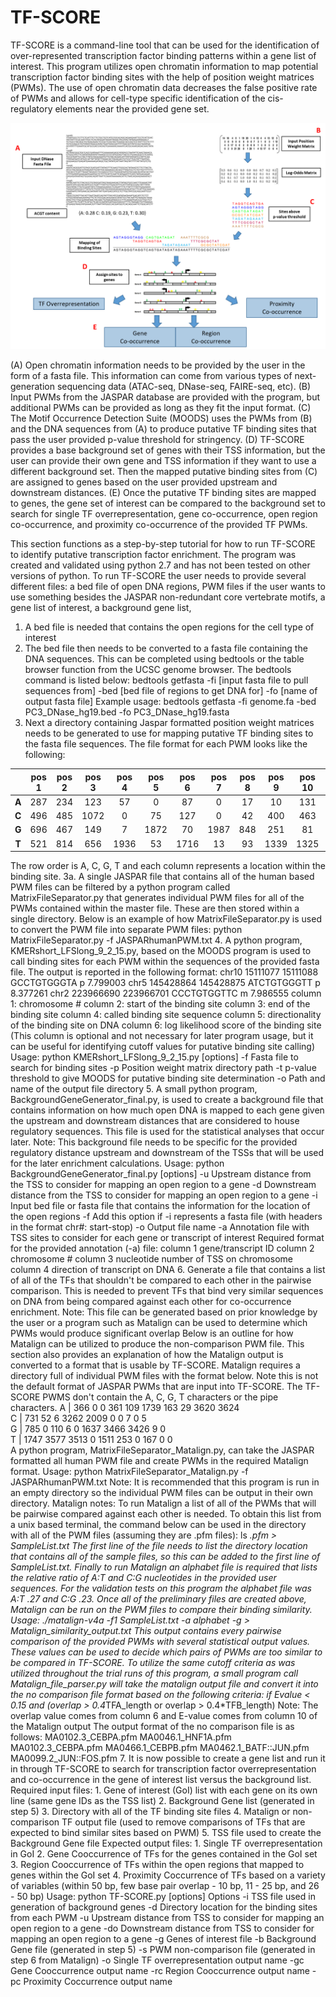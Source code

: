 # TF-SCORE

TF-SCORE is a command-line tool that can be used for the identification of over-represented transcription factor binding patterns within a gene list of interest. This program utilizes open chromatin information to map potential transcription factor binding sites with the help of position weight matrices (PWMs). The use of open chromatin data decreases the false positive rate of PWMs and allows for cell-type specific identification of the cis-regulatory elements near the provided gene set.

![Overview](TFSCORE_overview.png)

(A) Open chromatin information needs to be provided by the user in the form of a fasta file. This information can come from various types of next-generation sequencing data (ATAC-seq, DNase-seq, FAIRE-seq, etc). (B) Input PWMs from the JASPAR database are provided with the program, but additional PWMs can be provided as long as they fit the input format. (C) The Motif Occurrence Detection Suite (MOODS) uses the PWMs from (B) and the DNA sequences from (A) to produce putative TF binding sites that pass the user provided p-value threshold for stringency. (D) TF-SCORE provides a base background set of genes with their TSS information, but the user can provide their own gene and TSS information if they want to use a different background set. Then the mapped putative binding sites from (C) are assigned to genes based on the user provided upstream and downstream distances. (E) Once the putative TF binding sites are mapped to genes, the gene set of interest can be compared to the background set to search for single TF overrepresentation, gene co-occurrence, open region co-occurrence, and proximity co-occurrence of the provided TF PWMs.

This section functions as a step-by-step tutorial for how to run TF-SCORE to identify putative transcription factor enrichment. The program was created and validated using python 2.7 and has not been tested on other versions of python. To run TF-SCORE the user needs to provide several different files: a bed file of open DNA regions, PWM files if the user wants to use something besides the JASPAR non-redundant core vertebrate motifs, a gene list of interest, a background gene list, 
1. A bed file is needed that contains the open regions for the cell type of interest
2. The bed file then needs to be converted to a fasta file containing the DNA sequences. This can be completed using bedtools or the table browser function from the UCSC genome browser. The bedtools command is listed below:
	bedtools getfasta -fi [input fasta file to pull sequences from] -bed [bed file of regions to get DNA for] -fo [name of output fasta file]
Example usage:
	bedtools getfasta -fi genome.fa -bed PC3_DNase_hg19.bed -fo PC3_DNase_hg19.fasta
3. Next a directory containing Jaspar formatted position weight matrices needs to be generated to use for mapping putative TF binding sites to the fasta file sequences.
The file format for each PWM looks like the following:

|       | pos 1 | pos 2 | pos 3 | pos 4 | pos 5 | pos 6 | pos 7 | pos 8 | pos 9 | pos 10| pos 11|
|:-----:|:-----:|:-----:|:-----:|:-----:|:-----:|:-----:|:-----:|:-----:|:-----:|:-----:|:-----:|
| **A** |  287  |  234  |  123  |  57   |  0    |  87   |  0    |  17   |  10   |  131  |  500  |
| **C** |  496  |  485  |  1072 |  0    |  75   |  127  |  0    |  42   |  400  |  463  |  158  |
| **G** |  696  |  467  |  149  |  7    |  1872 |  70   |  1987 |   848 |  251  |  81   |  289  |
| **T** |  521  |  814  |  656  |  1936 |   53  |  1716 |   13  |   93  |  1339 |  1325 |  1053 |

The row order is A, C, G, T and each column represents a location within the binding site.
3a. A single JASPAR file that contains all of the human based PWM files can be filtered by a python program called MatrixFileSeparator.py that generates individual PWM files for all of the PWMs contained within the master file. These are then stored within a single directory.
Below is an example of how MatrixFileSeparator.py is used to convert the PWM file into separate PWM files:
	python MatrixFileSeparator.py -f JASPARhumanPWM.txt
4. A python program, KMERshort_LFSlong_9_2_15.py, based on the MOODS program is used to call binding sites for each PWM within the sequences of the provided fasta file. The output is reported in the following format:
	chr10   15111077        15111088        GCCTGTGGGTA     p       7.799003
	chr5    145428864       145428875       ATCTGTGGGTT     p       8.377261
	chr2    223966690       223966701       CCCTGTGGTTC     m       7.986555
	column 1: chromosome #
	column 2: start of the binding site
	column 3: end of the binding site
	column 4: called binding site sequence
	column 5: directionality of the binding site on DNA
	column 6: log likelihood score of the binding site (This column is optional and not necessary for later program usage, but it can be useful for identifying cutoff values for putative binding site calling)
Usage:
python KMERshort_LFSlong_9_2_15.py [options]
	 -f 	Fasta file to search for binding sites
	 -p 	Position weight matrix directory path
 -t 	p-value threshold to give MOODS for putative binding site determination
	-o 	Path and name of the output file directory
5. A small python program, BackgroundGeneGenerator_final.py, is used to create a background file that contains information on how much open DNA is mapped to each gene given the upstream and downstream distances that are considered to house regulatory sequences. This file is used for the statistical analyses that occur later.
	Note: This background file needs to be specific for the provided regulatory distance upstream and downstream of the TSSs that will be used for the later enrichment calculations.
Usage:
	python BackgroundGeneGenerator_final.py [options]
 -u 	Upstream distance from the TSS to consider for mapping an open region to a gene
-d	 Downstream distance from the TSS to consider for mapping an open region to a gene
-i 	Input bed file or fasta file that contains the information for the location of the open regions
-f 	Add this option if -i represents a fasta file (with headers in the format chr#: start-stop)
	 -o 	Output file name
 -a 	Annotation file with TSS sites to consider for each gene or transcript of interest
Required format for the provided annotation (-a) file: 
column 1	 gene/transcript ID
column 2 	chromosome #
column 3 	nucleotide number of TSS on chromosome
column 4	 direction of transcript on DNA
6. Generate a file that contains a list of all of the TFs that shouldn't be compared to each other in the pairwise comparison. This is needed to prevent TFs that bind very similar sequences on DNA from being compared against each other for co-occurrence enrichment.
Note: This file can be generated based on prior knowledge by the user or a program such as Matalign can be used to determine which PWMs would produce significant overlap
Below is an outline for how Matalign can be utilized to produce the non-comparison PWM file. This section also provides an explanation of how the Matalign output is converted to a format that is usable by TF-SCORE.
Matalign requires a directory full of individual PWM files with the format below. Note this is not the default format of JASPAR PWMs that are input into TF-SCORE. The TF-SCORE PWMS don't contain the A, C, G, T characters or the pipe characters.
	A       |       366     0       0       361     109     1739    163     29      3620    3624    
	C       |       731     52      6       3262    2009    0       0       7       0       5      
	G      |       785     0       110     6       0       1637    3466    3426    9       0     
	T       |       1747    3577    3513    0       1511    253     0       167     0       0     
	A python program, MatrixFileSeparator_Matalign.py, can take the JASPAR formatted all human PWM file and create PWMs in the required Matalign format.
	Usage:
	python MatrixFileSeparator_Matalign.py -f JASPARhumanPWM.txt
	Note: It is recommended that this program is run in an empty directory so the individual PWM files can be output in their own directory.
	Matalign notes: To run Matalign a list of all of the PWMs that will be pairwise compared against each other is needed. To obtain this list from a unix based terminal, the command below can be used in the directory with all of the PWM files (assuming they are .pfm files):
		ls *.pfm > SampleList.txt
	The first line of the file needs to list the directory location that contains all of the sample files, so this can be added to the first line of SampleList.txt. Finally to run Matalign an alphabet file is required that lists the relative ratio of A:T and C:G nucleotides in the provided user sequences. For the validation tests on this program the alphabet file was A:T .27 and C:G .23. Once all of the preliminary files are created above, Matalign can be run on the PWM files to compare their binding similarity.
Usage:
	./matalign-v4a -f1 SampleList.txt -a alphabet -g > Matalign_similarity_output.txt
This output contains every pairwise comparison of the provided PWMs with several statistical output values. These values can be used to decide which pairs of PWMs are too similar to be compared in TF-SCORE. 
	To utilize the same cutoff criteria as was utilized throughout the trial runs of this program, a small program call Matalign_file_parser.py will take the matalign output file and convert it into the no comparison file format based on the following criteria:
	if Evalue < 0.15 and (overlap > 0.4*TFA_length or overlap > 0.4*TFB_length)
	Note: The overlap value comes from column 6 and E-value comes from column 10 of the Matalign output
The output format of the no comparison file is as follows:
			MA0102.3_CEBPA.pfm      MA0046.1_HNF1A.pfm
			MA0102.3_CEBPA.pfm      MA0466.1_CEBPB.pfm
			MA0462.1_BATF::JUN.pfm  MA0099.2_JUN::FOS.pfm
7. It is now possible to create a gene list and run it in through TF-SCORE to search for transcription factor overrepresentation and co-occurrence in the gene of interest list versus the background list.
Required input files:
	1. Gene of interest (GoI) list with each gene on its own line (same gene IDs as the TSS list)
	2. Background Gene list (generated in step 5)
	3. Directory with all of the TF binding site files
	4. Matalign or non-comparison TF output file (used to remove comparisons of TFs that are expected to bind similar sites based on PWM)
	5. TSS file used to create the Background Gene file
Expected output files:
	1. Single TF overrepresentation in GoI
	2. Gene Cooccurrence of TFs for the genes contained in the GoI set
	3. Region Cooccurrence of TFs within the open regions that mapped to genes within the GoI set
	4. Proximity Coccurrence of TFs based on a variety of variables (within 50 bp, few base pair overlap - 10 bp, 11 - 25 bp, and 26 - 50 bp)
Usage:
	python TF-SCORE.py [options]
Options
	-i 	TSS file used in generation of background genes
	-d 	Directory location for the binding sites from each PWM
-u 	Upstream distance from TSS to consider for mapping an open region to a gene
-do 	Downstream distance from TSS to consider for mapping an open region to a gene
	-g 	Genes of interest file
	-b 	Background Gene file (generated in step 5)
	-s	 PWM non-comparison file (generated in step 6 from Matalign)
	-o 	Single TF overrepresentation output name
	-gc 	Gene Cooccurrence output name
	-rc 	Region Cooccurrence output name
	-pc 	Proximity Coccurrence output name

